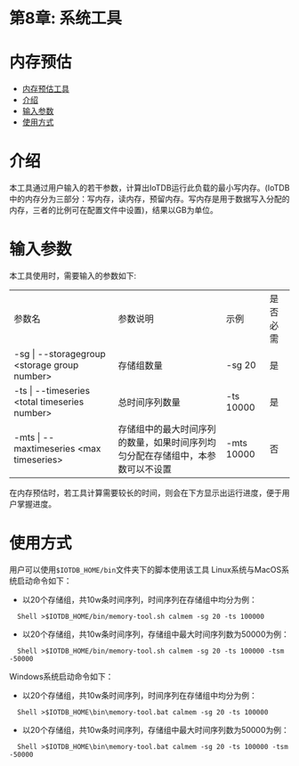 <!--

    Licensed to the Apache Software Foundation (ASF) under one
    or more contributor license agreements.  See the NOTICE file
    distributed with this work for additional information
    regarding copyright ownership.  The ASF licenses this file
    to you under the Apache License, Version 2.0 (the
    "License"); you may not use this file except in compliance
    with the License.  You may obtain a copy of the License at

        http://www.apache.org/licenses/LICENSE-2.0

    Unless required by applicable law or agreed to in writing,
    software distributed under the License is distributed on an
    "AS IS" BASIS, WITHOUT WARRANTIES OR CONDITIONS OF ANY
    KIND, either express or implied.  See the License for the
    specific language governing permissions and limitations
    under the License.

-->

# 第8章: 系统工具
# 内存预估
<!-- TOC -->

- [内存预估工具](#内存预估工具)
- [介绍](#介绍)
- [输入参数](#输入参数)
- [使用方式](#使用方式)

<!-- /TOC -->

# 介绍
本工具通过用户输入的若干参数，计算出IoTDB运行此负载的最小写内存。(IoTDB中的内存分为三部分：写内存，读内存，预留内存。写内存是用于数据写入分配的内存，三者的比例可在配置文件中设置)，结果以GB为单位。

# 输入参数
本工具使用时，需要输入的参数如下:
<table>
   <tr>
      <td>参数名</td>
      <td>参数说明</td>
      <td>示例</td>
      <td>是否必需</td>
   </tr>
   <tr>
      <td>-sg | --storagegroup &lt;storage group number&gt;</td>
      <td>存储组数量</td>
      <td>-sg 20</td>
      <td>是</td>
   </tr>
   <tr>
      <td>-ts | --timeseries &lt;total timeseries number&gt;</td>
      <td>总时间序列数量</td>
      <td>-ts 10000</td>
      <td>是</td>
   </tr>
   <tr>
      <td>-mts | --maxtimeseries &lt;max timeseries&gt;</td>
      <td>存储组中的最大时间序列的数量，如果时间序列均匀分配在存储组中，本参数可以不设置</td>
      <td>-mts 10000</td>
      <td>否</td>
   </tr>

</table>

在内存预估时，若工具计算需要较长的时间，则会在下方显示出运行进度，便于用户掌握进度。

# 使用方式

用户可以使用```$IOTDB_HOME/bin```文件夹下的脚本使用该工具
Linux系统与MacOS系统启动命令如下：
* 以20个存储组，共10w条时间序列，时间序列在存储组中均分为例：
```
  Shell >$IOTDB_HOME/bin/memory-tool.sh calmem -sg 20 -ts 100000
```
* 以20个存储组，共10w条时间序列，存储组中最大时间序列数为50000为例：
```
  Shell >$IOTDB_HOME/bin/memory-tool.sh calmem -sg 20 -ts 100000 -tsm -50000
```

Windows系统启动命令如下：
* 以20个存储组，共10w条时间序列，时间序列在存储组中均分为例：
```
  Shell >$IOTDB_HOME\bin\memory-tool.bat calmem -sg 20 -ts 100000
```
* 以20个存储组，共10w条时间序列，存储组中最大时间序列数为50000为例：
```
  Shell >$IOTDB_HOME\bin\memory-tool.bat calmem -sg 20 -ts 100000 -tsm -50000
```

